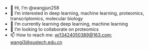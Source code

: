 - 👋 Hi, I’m @wangjun258
- 👀 I’m interested in deep learning, machine learning, proteomics, transcriptomics, molecular biology
- 🌱 I’m currently learning deep learning, machine learning
- 💞️ I’m looking to collaborate on proteomics
- 📫 How to reach me: wj13424050389@163.com; wangj3@sustech.edu.cn

<!---
wangjun258/wangjun258 is a ✨ special ✨ repository because its `README.md` (this file) appears on your GitHub profile.
You can click the Preview link to take a look at your changes.
--->
